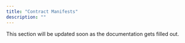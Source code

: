 ```yaml
---
title: "Contract Manifests"
description: ""
---
```


This section will be updated soon as the documentation gets filled out.
